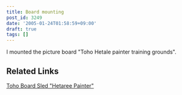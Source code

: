 ```yaml
---
title: Board mounting
post_id: 3249
date: '2005-01-24T01:58:59+09:00'
draft: true
tags: []
---
```


I mounted the picture board "Toho Hetale painter training grounds".

## Related Links

[Toho Board Sled "Hetaree Painter"](http://jbbs.livedoor.jp/bbs/read.cgi/computer/6306/1105114049/)
